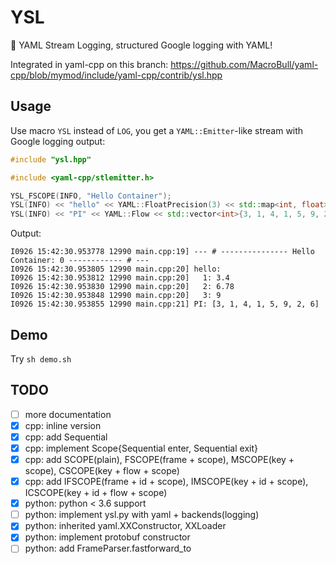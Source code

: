 # YSL

💄 YAML Stream Logging, structured Google logging with YAML!

Integrated in yaml-cpp on this branch: https://github.com/MacroBull/yaml-cpp/blob/mymod/include/yaml-cpp/contrib/ysl.hpp

## Usage

Use macro `YSL` instead of `LOG`, you get a `YAML::Emitter`-like stream with Google logging output: 

```c++
#include "ysl.hpp"

#include <yaml-cpp/stlemitter.h>

YSL_FSCOPE(INFO, "Hello Container");
YSL(INFO) << "hello" << YAML::FloatPrecision(3) << std::map<int, float>{{1, 3.4f}, {2, 6.78f}, {3, 9.0f}};
YSL(INFO) << "PI" << YAML::Flow << std::vector<int>{3, 1, 4, 1, 5, 9, 2, 6};
```

Output:

```
I0926 15:42:30.953778 12990 main.cpp:19] --- # --------------- Hello Container: 0 ------------ # ---
I0926 15:42:30.953805 12990 main.cpp:20] hello:
I0926 15:42:30.953812 12990 main.cpp:20]   1: 3.4
I0926 15:42:30.953830 12990 main.cpp:20]   2: 6.78
I0926 15:42:30.953848 12990 main.cpp:20]   3: 9
I0926 15:42:30.953855 12990 main.cpp:21] PI: [3, 1, 4, 1, 5, 9, 2, 6]
```

## Demo

Try `sh demo.sh`

## TODO

- [ ] more documentation
- [x] cpp: inline version
- [x] cpp: add Sequential
- [x] cpp: implement Scope{Sequential enter, Sequential exit}
- [x] cpp: add SCOPE(plain), FSCOPE(frame + scope), MSCOPE(key + scope), CSCOPE(key + flow + scope)
- [x] cpp: add IFSCOPE(frame + id + scope), IMSCOPE(key + id + scope), ICSCOPE(key + id + flow + scope)
- [x] python: python < 3.6 support
- [ ] python: implement ysl.py with yaml + backends(logging)
- [x] python: inherited yaml.XXConstructor, XXLoader
- [x] python: implement protobuf constructor
- [ ] python: add FrameParser.fastforward_to
